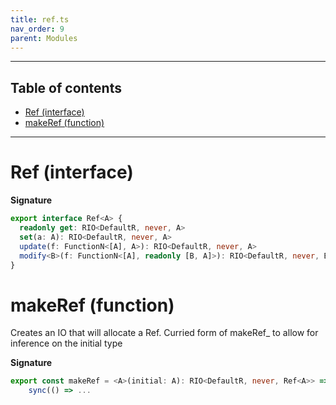 ```yaml
---
title: ref.ts
nav_order: 9
parent: Modules
---
```


---

<h2 class="text-delta">Table of contents</h2>

- [Ref (interface)](#ref-interface)
- [makeRef (function)](#makeref-function)

---

# Ref (interface)

**Signature**

```ts
export interface Ref<A> {
  readonly get: RIO<DefaultR, never, A>
  set(a: A): RIO<DefaultR, never, A>
  update(f: FunctionN<[A], A>): RIO<DefaultR, never, A>
  modify<B>(f: FunctionN<[A], readonly [B, A]>): RIO<DefaultR, never, B>
}
```

# makeRef (function)

Creates an IO that will allocate a Ref.
Curried form of makeRef\_ to allow for inference on the initial type

**Signature**

```ts
export const makeRef = <A>(initial: A): RIO<DefaultR, never, Ref<A>> =>
    sync(() => ...
```
